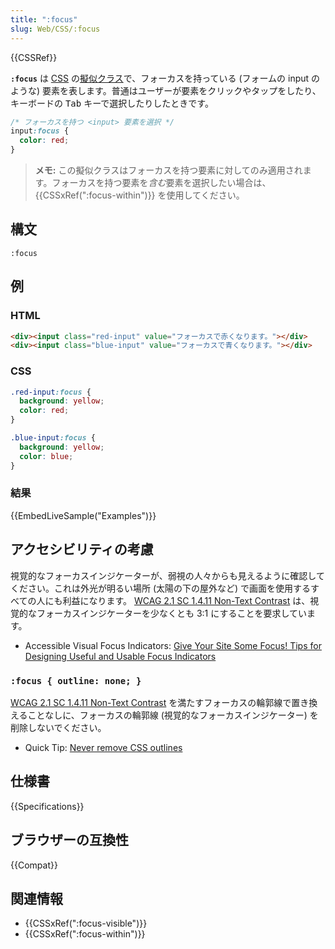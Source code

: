 ```yaml
---
title: ":focus"
slug: Web/CSS/:focus
---
```


{{CSSRef}}

**`:focus`** は [CSS](/ja/docs/Web/CSS) の[擬似クラス](/ja/docs/Web/CSS/Pseudo-classes)で、フォーカスを持っている (フォームの input のような) 要素を表します。普通はユーザーが要素をクリックやタップをしたり、キーボードの <kbd>Tab</kbd> キーで選択したりしたときです。

```css
/* フォーカスを持つ <input> 要素を選択 */
input:focus {
  color: red;
}
```

> **メモ:** この擬似クラスはフォーカスを持つ要素に対してのみ適用されます。フォーカスを持つ要素を*含む*要素を選択したい場合は、{{CSSxRef(":focus-within")}} を使用してください。

## 構文

```
:focus
```

<h2 id="Examples">例</h2>

### HTML

```html
<div><input class="red-input" value="フォーカスで赤くなります。"></div>
<div><input class="blue-input" value="フォーカスで青くなります。"></div>
```

### CSS

```css
.red-input:focus {
  background: yellow;
  color: red;
}

.blue-input:focus {
  background: yellow;
  color: blue;
}
```

### 結果

{{EmbedLiveSample("Examples")}}

## アクセシビリティの考慮

視覚的なフォーカスインジケーターが、弱視の人々からも見えるように確認してください。これは外光が明るい場所 (太陽の下の屋外など) で画面を使用するすべての人にも利益になります。 [WCAG 2.1 SC 1.4.11 Non-Text Contrast](https://www.w3.org/WAI/WCAG21/Understanding/non-text-contrast.html) は、視覚的なフォーカスインジケーターを少なくとも 3:1 にすることを要求しています。

- Accessible Visual Focus Indicators: [Give Your Site Some Focus! Tips for Designing Useful and Usable Focus Indicators](https://www.deque.com/blog/give-site-focus-tips-designing-usable-focus-indicators/)

### `:focus { outline: none; }`

[WCAG 2.1 SC 1.4.11 Non-Text Contrast](https://www.w3.org/WAI/WCAG21/Understanding/non-text-contrast.html) を満たすフォーカスの輪郭線で置き換えることなしに、フォーカスの輪郭線 (視覚的なフォーカスインジケーター) を削除しないでください。

- Quick Tip: [Never remove CSS outlines](https://a11yproject.com/posts/never-remove-css-outlines/)

## 仕様書

{{Specifications}}

## ブラウザーの互換性

{{Compat}}

## 関連情報

- {{CSSxRef(":focus-visible")}}
- {{CSSxRef(":focus-within")}}
